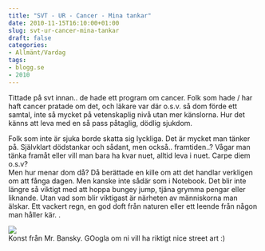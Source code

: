 ```yaml
---
title: "SVT - UR - Cancer - Mina tankar"
date: 2010-11-15T16:10:00+01:00
slug: svt-ur-cancer-mina-tankar
draft: false
categories:
- Allmänt/Vardag
tags:
- blogg.se
- 2010
---
```

Tittade på svt innan.. de hade ett program om cancer. Folk som hade / har haft cancer pratade om det, och läkare var där o.s.v. så dom förde ett samtal, inte så mycket på vetenskaplig nivå utan mer känslorna. Hur det känns att leva med en så pass påtaglig, dödlig sjukdom.  
  
Folk som inte är sjuka borde skatta sig lyckliga. Det är mycket man tänker på. Självklart dödstankar och sådant, men också.. framtiden..? Vågar man tänka framåt eller vill man bara ha kvar nuet, alltid leva i nuet. Carpe diem o.s.v?  
Men hur menar dom då? Då berättade en kille om att det handlar verkligen om att fånga dagen. Men kanske inte sådär som i Notebook. Det blir inte längre så viktigt med att hoppa bungey jump, tjäna grymma pengar eller liknande. Utan vad som blir viktigast är närheten av människorna man älskar. Ett vackert regn, en god doft från naturen eller ett leende från någon man håller kär. .  
  
![](/assets/images/blogg.se/vackerbanksyimage_wideweb__470x3680_117248754.jpg)  
Konst från Mr. Bansky. GOogla om ni vill ha riktigt nice street art :)